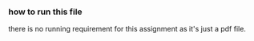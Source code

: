### how to run this file
there is no running requirement for this assignment as it's just a pdf file. 